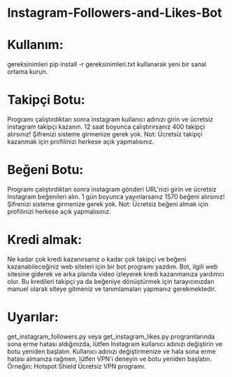 # Instagram-Followers-and-Likes-Bot

# Kullanım:
gereksinimleri pip install -r gereksinimleri.txt kullanarak yeni bir sanal ortama kurun.

# Takipçi Botu:
Programı çalıştırdıktan sonra instagram kullanıcı adınızı girin ve ücretsiz instagram takipçi kazanın. 12 saat boyunca çalıştırırsanız 400 takipçi alırsınız! Şifrenizi sisteme girmenize gerek yok. Not: Ücretsiz takipçi kazanmak için profilinizi herkese açık yapmalısınız.

# Beğeni Botu:
Programı çalıştırdıktan sonra instagram gönderi URL'nizi girin ve ücretsiz Instagram beğenileri alın. 1 gün boyunca yayınlarsanız 1570 beğeni alırsınız! Şifrenizi sisteme girmenize gerek yok. Not: Ücretsiz beğeni almak için profilinizi herkese açık yapmalısınız.

# Kredi almak:
Ne kadar çok kredi kazanırsanız o kadar çok takipçi ve beğeni kazanabileceğiniz web siteleri için bir bot programı yazdım. Bot, ilgili web sitesine giderek ve arka planda video izleyerek kredi kazanmanıza yardımcı olur. Bu kredileri takipçi ya da beğeniye dönüştürmek için tarayıcınızdan manuel olarak siteye gitmeniz ve tanımlamaları yapmanız gerekmektedir.

# Uyarılar:
get_instagram_followers.py veya get_instagram_likes.py programlarında sona erme hatası aldığınızda, lütfen Instagram kullanıcı adınızı değiştirin ve botu yeniden başlatın.
Kullanıcı adınızı değiştirmenize ve hala sona erme hatası almanıza rağmen, lütfen VPN'i deneyin ve botu yeniden başlatın. Örneğin: Hotspot Shield Ücretsiz VPN programı.

